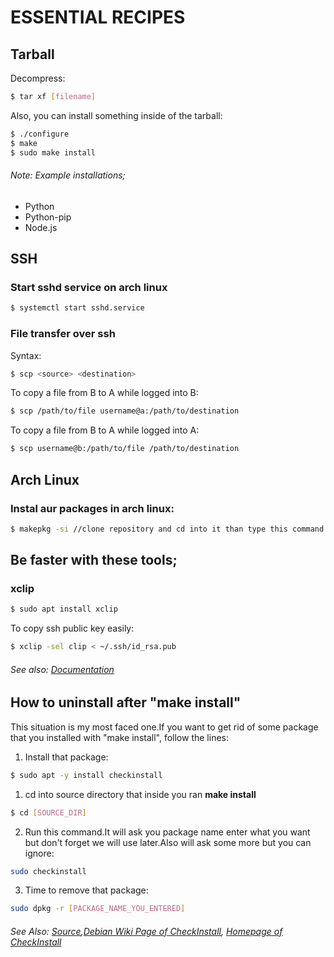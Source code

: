 # ESSENTIAL RECIPES

## Tarball

Decompress:
```bash
$ tar xf [filename]
```
Also, you can install something inside of the tarball:
```bash
$ ./configure
$ make
$ sudo make install
```
###### Note: Example installations;
  * Python
  * Python-pip
  * Node.js

## SSH

### Start sshd service on arch linux
```bash
$ systemctl start sshd.service
```
### File transfer over ssh

Syntax:

```bash
$ scp <source> <destination>
```

To copy a file from B to A while logged into B:

```bash
$ scp /path/to/file username@a:/path/to/destination
```

To copy a file from B to A while logged into A:

```bash
$ scp username@b:/path/to/file /path/to/destination
```


## Arch Linux

###  Instal aur packages in arch linux:

```bash
$ makepkg -si //clone repository and cd into it than type this command
```
## Be faster with these tools;

### xclip

```bash
$ sudo apt install xclip
```
To copy ssh public key easily:
```bash
$ xclip -sel clip < ~/.ssh/id_rsa.pub
```
###### See also: [Documentation](https://linux.die.net/man/1/xclip)

## How to uninstall after "make install"
This situation is my most faced one.If you want to get rid of some package that you installed with "make install", follow the lines:

1. Install that package:

```bash
$ sudo apt -y install checkinstall
```

1. cd into source directory that inside you ran **make install** 
```bash
$ cd [SOURCE_DIR]
```
2. Run this command.It will ask you package name enter what you want but don't forget we will use later.Also will ask some more but you can ignore:
```bash
sudo checkinstall
```
3. Time to remove that package:
```bash
sudo dpkg -r [PACKAGE_NAME_YOU_ENTERED]
```

###### See Also: [Source](https://stackoverflow.com/a/50898839/13131549),[Debian Wiki Page of CheckInstall](https://wiki.debian.org/CheckInstall), [Homepage of CheckInstall](http://checkinstall.izto.org/index.php)
